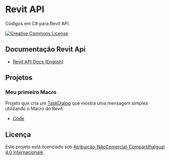 # Revit API
Códigos em C# para Revit API.

<a rel="license" href="https://creativecommons.org/licenses/by-nc-sa/4.0/deed.pt"><img alt="Creative Commons License" style="border-width:0" src="https://i.creativecommons.org/l/by-nc-sa/4.0/88x31.png" /></a>

## Documentação Revit Api

* [Revit API Docs (English)][Revit API Docs]

## Projetos

### Meu primeiro Macro

Projeto que cria um [TaskDialog] que mostra uma mensagem simples utilizando o Macro do Revit.

* [Code](code/01-meu-primeiro-macro/)

## Licença

<p>Este projeto está licenciado sob <a rel="license" href="https://creativecommons.org/licenses/by-nc-sa/4.0/deed.pt">Atribuição-NãoComercial-CompartilhaIgual 4.0 Internacionale</a>.</p>

[Revit API Docs]: https://www.revitapidocs.com/
[TaskDialog]: https://www.revitapidocs.com/2020/853afb57-7455-a636-9881-61a391118c16.htm